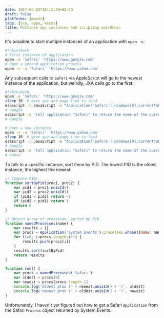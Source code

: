 ```yaml
---
date: 2017-06-23T10:12:40+02:00
draft: false
platforms: [macos]
tags: [jxa, apps, macos]
title: Multiple app instances and scripting weirdness
---
```


It's possible to start multiple instances of an application with `open -n`:

<!--more-->

```sh
#!/bin/bash
# First instance of application
open -a 'Safari' 'https://www.google.com'
# Open a second application process
open -n -a 'Safari' 'https://www.yahoo.com'
```

Any subsequent calls to `Safari` via AppleScript will go to the newest instance of the application, but weirdly, JXA calls go to the first:

```sh
#!/bin/bash
open -a 'Safari' 'https://www.google.com'
sleep 10  # give app and page time to load
osascript -l JavaScript -e "Application('Safari').windows[0].currentTab.name()"
# Google
osascript -e 'tell application "Safari" to return the name of the current tab of the first window as text'
# Google

# Open a new instance
open -n -a 'Safari' 'https://www.yahoo.com'
sleep 10  # give app and page time to load
osascript -l JavaScript -e "Application('Safari').windows[0].currentTab.name()"
# Google
osascript -e 'tell application "Safari" to return the name of the current tab of the first window as text'
# Yahoo
```

To talk to a specific instance, sort them by PID. The lowest PID is the oldest instance, the highest the newest:

```javascript
// Compare PIDs
function sortByPid(proc1, proc2) {
    var pid1 = proc1.unixId()
    var pid2 = proc2.unixId()
    if (pid1 < pid2) return -1
    if (pid2 < pid1) return 1
    return 0
}

// Return array of processes, sorted by PID
function namedProcesses(name) {
    var results = []
    var procs = Application('System Events').processes.whose({name: name})
    for (i=0; i<procs.length;i++) {
        results.push(procs[i])
    }
    results.sort(sortByPid)
    return results
}

function run() {
    var procs = namedProcesses('Safari')
    var oldest = procs[0]
    var newest = procs[procs.length-1]
    console.log('oldest proc (' + newest.unixId() + ')', oldest)
    console.log('newest proc (' + oldest.unixId() + ')', newest)
}
```

Unfortunately, I haven't yet figured out how to get a Safari `Application` from the Safari `Process` object returned by System Events.
